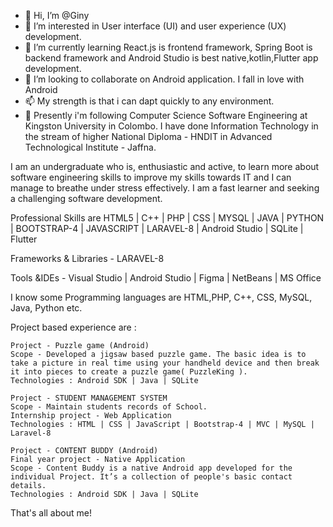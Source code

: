 - 👋 Hi, I’m @Giny 
- 👀 I’m interested in User interface (UI) and user experience (UX) development.
- 🌱 I’m currently learning React.js is frontend framework, Spring Boot is backend framework and Android Studio is best native,kotlin,Flutter app development.
- 💞️ I’m looking to collaborate on  Android application. I fall in love with Android
- 📫 My strength is that i can dapt quickly to any environment.
- 🌱 Presently i'm following Computer Science  Software Engineering at Kingston University in Colombo.
I have done Information Technology in the stream of higher National Diploma - HNDIT in Advanced Technological Institute - Jaffna. 

I am an undergraduate who is, enthusiastic and active, to learn more about software engineering skills to improve my skills towards IT and I can manage to breathe under stress effectively. 
I am a fast learner and seeking a challenging software development.


Professional Skills are HTML5 | C++ | PHP | CSS | MYSQL | JAVA | PYTHON | BOOTSTRAP-4 | JAVASCRIPT | LARAVEL-8 | Android Studio | SQLite | Flutter

Frameworks & Libraries - LARAVEL-8 

Tools &IDEs - Visual Studio | Android Studio | Figma | NetBeans | MS Office

I know some Programming languages are HTML,PHP, C++, CSS, MySQL, Java, Python etc.

Project based experience are : 

    Project - Puzzle game (Android)
    Scope - Developed a jigsaw based puzzle game. The basic idea is to take a picture in real time using your handheld device and then break it into pieces to create a puzzle game( PuzzleKing ).
    Technologies : Android SDK | Java | SQLite
    
    Project - STUDENT MANAGEMENT SYSTEM
    Scope - Maintain students records of School.
    Internship project - Web Application
    Technologies : HTML | CSS | JavaScript | Bootstrap-4 | MVC | MySQL | Laravel-8
    
    Project - CONTENT BUDDY (Android)
    Final year project - Native Application
    Scope - Content Buddy is a native Android app developed for the individual Project. It’s a collection of people's basic contact details.
    Technologies : Android SDK | Java | SQLite

That's all about me!

<!---
sreeginy/sreeginy is a ✨ special ✨ repository because its `README.md` (this file) appears on your GitHub profile.
You can click the Preview link to take a look at your changes.
--->
